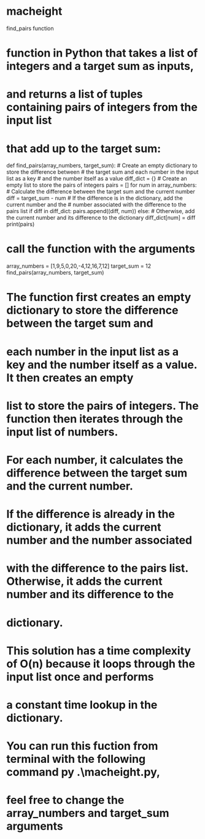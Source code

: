 # macheight
find_pairs function

# function in Python that takes a list of integers and a target sum as inputs, 
# and returns a list of tuples containing pairs of integers from the input list 
# that add up to the target sum:

def find_pairs(array_numbers, target_sum):
    # Create an empty dictionary to store the difference between
    # the target sum and each number in the input list as a key
    # and the number itself as a value
    diff_dict = {}
    # Create an empty list to store the pairs of integers
    pairs = []
    for num in array_numbers:
        # Calculate the difference between the target sum and the current number
        diff = target_sum - num
        # If the difference is in the dictionary, add the current number and the
        # number associated with the difference to the pairs list
        if diff in diff_dict:
            pairs.append((diff, num))
        else:
            # Otherwise, add the current number and its difference to the dictionary
            diff_dict[num] = diff
    print(pairs)

# call the function with the arguments
array_numbers = [1,9,5,0,20,-4,12,16,7,12]
target_sum = 12
find_pairs(array_numbers, target_sum)

# The function first creates an empty dictionary to store the difference between the target sum and 
# each number in the input list as a key and the number itself as a value. It then creates an empty 
# list to store the pairs of integers. The function then iterates through the input list of numbers. 
# For each number, it calculates the difference between the target sum and the current number. 
# If the difference is already in the dictionary, it adds the current number and the number associated 
# with the difference to the pairs list. Otherwise, it adds the current number and its difference to the 
# dictionary.

# This solution has a time complexity of O(n) because it loops through the input list once and performs 
# a constant time lookup in the dictionary.

# You can run this fuction from terminal with the following command py .\macheight.py, 
# feel free to change the array_numbers and target_sum arguments

